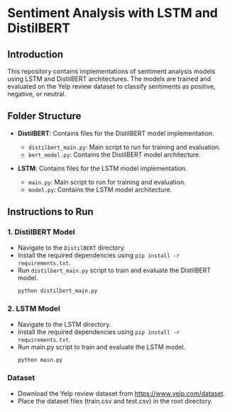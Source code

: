 # Sentiment Analysis with LSTM and DistilBERT

## Introduction
This repository contains implementations of sentiment analysis models using LSTM and DistilBERT architectures. The models are trained and evaluated on the Yelp review dataset to classify sentiments as positive, negative, or neutral.

## Folder Structure
- **DistilBERT**: Contains files for the DistilBERT model implementation.
  - `distilbert_main.py`: Main script to run for training and evaluation.
  - `bert_model.py`: Contains the DistilBERT model architecture.

- **LSTM**: Contains files for the LSTM model implementation.
  - `main.py`: Main script to run for training and evaluation.
  - `model.py`: Contains the LSTM model architecture.

## Instructions to Run

### 1. DistilBERT Model
- Navigate to the `DistilBERT` directory.
- Install the required dependencies using `pip install -r requirements.txt`.
- Run `distilbert_main.py` script to train and evaluate the DistilBERT model.
  ```bash
  python distilbert_main.py

### 2. LSTM Model
- Navigate to the LSTM directory.
- Install the required dependencies using `pip install -r requirements.txt`.
- Run main.py script to train and evaluate the LSTM model.
    ```bash
    python main.py

### Dataset
- Download the Yelp review dataset from https://www.yelp.com/dataset.
- Place the dataset files (train.csv and test.csv) in the root directory.